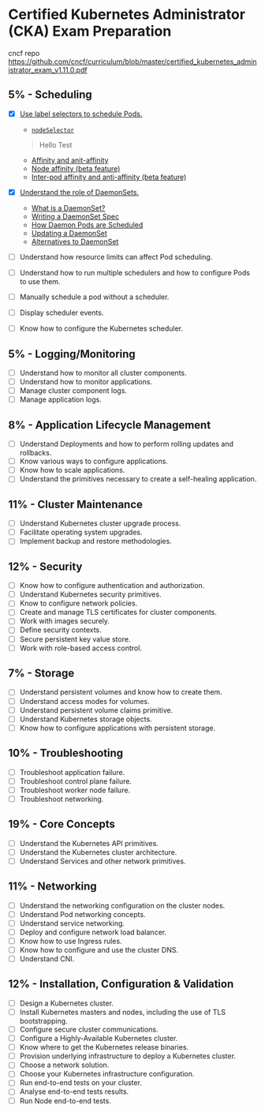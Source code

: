 # Certified Kubernetes Administrator (CKA) Exam Preparation

cncf repo https://github.com/cncf/curriculum/blob/master/certified_kubernetes_administrator_exam_v1.11.0.pdf

## 5% - Scheduling

- [x] [Use label selectors to schedule Pods.](https://kubernetes.io/docs/concepts/configuration/assign-pod-node/)
  * [`nodeSelector`](https://kubernetes.io/docs/concepts/configuration/assign-pod-node/#nodeselector)
  > Hello 
  > Test
  
  * [Affinity and anit-affinity](https://kubernetes.io/docs/concepts/configuration/assign-pod-node/#affinity-and-anti-affinity)
  * [Node affinity (beta feature)](https://kubernetes.io/docs/concepts/configuration/assign-pod-node/#node-affinity-beta-feature)
  * [Inter-pod affinity and anti-affinity (beta feature)](https://kubernetes.io/docs/concepts/configuration/assign-pod-node/#inter-pod-affinity-and-anti-affinity-beta-feature)
- [x] [Understand the role of DaemonSets.](https://kubernetes.io/docs/concepts/workloads/controllers/daemonset/)
  * [What is a DaemonSet?](https://kubernetes.io/docs/concepts/workloads/controllers/daemonset/#what-is-a-daemonset)
  * [Writing a DaemonSet Spec](https://kubernetes.io/docs/concepts/workloads/controllers/daemonset/#writing-a-daemonset-spec)
  * [How Daemon Pods are Scheduled](https://kubernetes.io/docs/concepts/workloads/controllers/daemonset/#how-daemon-pods-are-scheduled)
  * [Updating a DaemonSet](https://kubernetes.io/docs/concepts/workloads/controllers/daemonset/#updating-a-daemonset)
  * [Alternatives to DaemonSet](https://kubernetes.io/docs/concepts/workloads/controllers/daemonset/#alternatives-to-daemonset)
- [ ] Understand how resource limits can affect Pod scheduling.
- [ ] Understand how to run multiple schedulers and how to configure Pods to use them.
- [ ] Manually schedule a pod without a scheduler.
- [ ] Display scheduler events.
- [ ] Know how to configure the Kubernetes scheduler.

## 5% - Logging/Monitoring
 
- [ ] Understand how to monitor all cluster components.
- [ ] Understand how to monitor applications.
- [ ] Manage cluster component logs.
- [ ] Manage application logs.

## 8% - Application Lifecycle Management

- [ ] Understand Deployments and how to perform rolling updates and rollbacks.
- [ ] Know various ways to configure applications.
- [ ] Know how to scale applications.
- [ ] Understand the primitives necessary to create a self-healing application.

## 11% - Cluster Maintenance

- [ ] Understand Kubernetes cluster upgrade process.
- [ ] Facilitate operating system upgrades.
- [ ] Implement backup and restore methodologies.

## 12% - Security

- [ ] Know how to configure authentication and authorization.
- [ ] Understand Kubernetes security primitives.
- [ ] Know to configure network policies.
- [ ] Create and manage TLS certificates for cluster components.
- [ ] Work with images securely.
- [ ] Define security contexts.
- [ ] Secure persistent key value store.
- [ ] Work with role-based access control.

## 7% - Storage

- [ ] Understand persistent volumes and know how to create them.
- [ ] Understand access modes for volumes.
- [ ] Understand persistent volume claims primitive.
- [ ] Understand Kubernetes storage objects.
- [ ] Know how to configure applications with persistent storage.

## 10% - Troubleshooting

- [ ] Troubleshoot application failure.
- [ ] Troubleshoot control plane failure.
- [ ] Troubleshoot worker node failure.
- [ ] Troubleshoot networking.

## 19% - Core Concepts

- [ ] Understand the Kubernetes API primitives.
- [ ] Understand the Kubernetes cluster architecture.
- [ ] Understand Services and other network primitives.

## 11% - Networking

- [ ] Understand the networking configuration on the cluster nodes.
- [ ] Understand Pod networking concepts.
- [ ] Understand service networking.
- [ ] Deploy and configure network load balancer.
- [ ] Know how to use Ingress rules.
- [ ] Know how to configure and use the cluster DNS.
- [ ] Understand CNI.

## 12% - Installation, Configuration & Validation

- [ ] Design a Kubernetes cluster.
- [ ] Install Kubernetes masters and nodes, including the use of TLS bootstrapping.
- [ ] Configure secure cluster communications.
- [ ] Configure a Highly-Available Kubernetes cluster.
- [ ] Know where to get the Kubernetes release binaries.
- [ ] Provision underlying infrastructure to deploy a Kubernetes cluster.
- [ ] Choose a network solution.
- [ ] Choose your Kubernetes infrastructure configuration.
- [ ] Run end-to-end tests on your cluster.
- [ ] Analyse end-to-end tests results.
- [ ] Run Node end-to-end tests.
